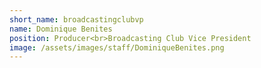 ```yaml
---
short_name: broadcastingclubvp
name: Dominique Benites
position: Producer<br>Broadcasting Club Vice President
image: /assets/images/staff/DominiqueBenites.png
---
```

